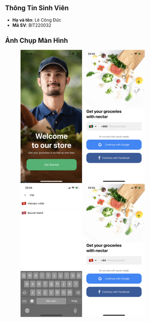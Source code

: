 ## Thông Tin Sinh Viên
- **Họ và tên**: Lê Công Đức
- **Mã SV**: BIT220032

## Ảnh Chụp Màn Hình
<p align="center">
  <img src="KiemTraGiuaKy(1).jpg " width="200" />
  <img src="KiemTraGiuaKy(2).jpg " width="200" />
  <img src="KiemTraGiuaKy(3).jpg " width="200" />
  <img src="KiemTraGiuaKy(4).jpg " width="200" />
</p>
